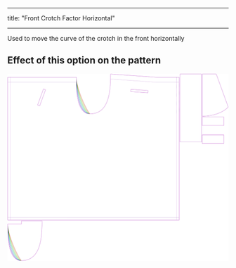- - -
title: "Front Crotch Factor Horizontal"
- - -

Used to move the curve of the crotch in the front horizontally

## Effect of this option on the pattern

![This image shows the effect of this option by superimposing several variants that have a different value for this option](waralee_crotchfactorfronthor_sample.svg "Effect of this option on the pattern")

